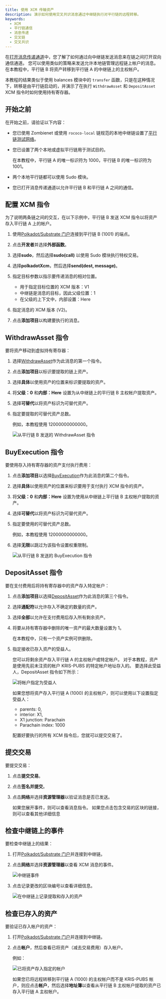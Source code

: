 ```yaml
---
title: 使用 XCM 传输资产
description: 演示如何使用交叉共识消息通过中继链执行对平行链的远程转移。
keywords:
  - XCM
  - 平行链通信
  - 消息传递
  - 交叉链
  - 交叉共识
---
```


在[打开消息传递通道](/tutorials/build-a-parachain/open-message-passing-channels)中，您了解了如何通过向中继链发送消息来在链之间打开双向通信通道。
您可以使用类似的策略来发送允许本地链管理远程链上帐户的消息。
在本教程中，平行链 B 将资产转移到平行链 A 的中继链上的主权帐户。

本教程的结果类似于使用 balances 模块中的 `transfer` 函数，只是在这种情况下，转移是由平行链启动的，并演示了在执行 `WithdrawAsset` 和 `DepositAsset` XCM 指令时如何使用持有寄存器。

## 开始之前

在开始之前，请验证以下内容：

- 您已使用 Zombienet 或使用 `rococo-local` 链规范的本地中继链设置了[平行链测试网络](/test/simulate-parachains)。

- 您已设置了两个本地或虚拟平行链用于测试目的。

  在本教程中，平行链 A 的唯一标识符为 1000，平行链 B 的唯一标识符为 1001。

- 两个本地平行链都可以使用 Sudo 模块。

- 您已打开消息传递通道以允许平行链 B 和平行链 A 之间的通信。

## 配置 XCM 指令

为了说明两条链之间的交互，在以下示例中，平行链 B 发送 XCM 指令以将资产存入平行链 A 上的帐户。

1. 使用[Polkadot/Substrate 门户](https://polkadot.js.org/apps)连接到平行链 B (1001) 的端点。

2. 点击**开发者**并选择**外部函数**。

3. 选择**sudo**，然后选择**sudo(call)** 以使用 Sudo 模块执行特权交易。

4. 选择**polkadotXcm**，然后选择**send(dest, message)**。

5. 指定目标参数以指示要传递消息的相对位置。

   - 用于指定目标位置的 XCM 版本：V1
   - 中继链是消息的目标，因此父级位置：1
   - 在父级的上下文中，内部设置：Here

6. 指定消息的 XCM 版本 (V2)。

7. 点击**添加项目**以构建要执行的消息。

## WithdrawAsset 指令

要将资产移动到虚拟持有寄存器：

1. 选择[WithdrawAsset](https://github.com/paritytech/xcm-format#withdrawasset)作为此消息的第一个指令。

2. 点击**添加项目**以标识要提取的链上资产。

3. 选择**具体**以使用资产的位置来标识要提取的资产。

4. 将**父级：0** 和**内部：Here** 设置为从中继链上的平行链 B 主权帐户提取资产。

5. 选择**可替代**以将资产标识为可替代资产。

6. 指定要提取的可替代资产总数。

   例如，本教程使用 12000000000000。

   ![从平行链 B 发送的 WithdrawAsset 指令](/media/images/docs/tutorials/parachains/transfer-withdraw-asset-instruction-ui.png)

## BuyExecution 指令

要使用存入持有寄存器的资产支付执行费用：

1. 点击**添加项目**以选择[BuyExecution](https://github.com/paritytech/xcm-format#buyexecution)作为此消息的第二个指令。

2. 选择**具体**以使用资产的位置来标识要用于支付执行 XCM 指令的资产。

3. 将**父级：0** 和**内部：Here** 设置为使用从中继链上平行链 B 主权帐户提取的资产。

4. 选择**可替代**以将资产标识为可替代资产。

5. 指定要使用的可替代资产总数。

   例如，本教程使用 12000000000000。

6. 选择**无限**以跳过为该指令设置权重限制。

   ![从平行链 B 发送的 BuyExecution 指令](/media/images/docs/tutorials/parachains/transfer-buy-execution-instruction-ui.png)

## DepositAsset 指令

要在支付费用后将持有寄存器中的资产存入特定帐户：

1. 点击**添加项目**以选择[DepositAsset](https://github.com/paritytech/xcm-format#depositasset)作为此消息的第三个指令。

1. 选择**通配符**以允许存入不确定的数量的资产。

1. 选择**全部**以允许在支付费用后存入所有剩余资产。

2. 将要从持有寄存器中删除的唯一资产的最大数量设置为 1。

   在本教程中，只有一个资产实例可供删除。

1. 指定接收已存入资产的受益人。

   您可以将剩余资产存入平行链 A 的主权帐户或特定帐户。
   对于本教程，资产是使用先前未注资的帐户 KRIS-PUBS 的特定帐户地址存入的。
   要选择此受益人，DepositAsset 指令如下所示：

   ![将帐户指定为受益人](/media/images/docs/tutorials/parachains/transfer-deposit-asset-instruction-ui.png)

   如果您想将资产存入平行链 A (1000) 的主权帐户，则可以使用以下设置指定受益人：

   - parents: 0,
   - interior: X1,
   - X1 junction: Parachain
   - Parachain index: 1000

   配置好要执行的所有 XCM 指令后，您就可以提交交易了。

## 提交交易

要提交交易：

1. 点击**提交交易**。

1. 点击**签名并提交**。

1. 点击**网络**并选择**资源管理器**以验证消息是否已发送。

   如果您展开事件，则可以查看消息指令。
   如果您点击包含交易的区块的链接，则可以查看其他详细信息

## 检查中继链上的事件

要检查中继链上的结果：

1. 打开[Polkadot/Substrate 门户](https://polkadot.js.org/apps)并连接到中继链。

2. 点击**网络**并选择**资源管理器**以查看 XCM 消息的事件。

   ![中继链事件](/media/images/docs/tutorials/parachains/relay-chain-event-summary.png)

1. 点击记录更改的区块编号以查看详细信息。

   ![在中继链上记录提取和存入的资产](/media/images/docs/tutorials/parachains/relay-chain-block.png)

## 检查已存入的资产

要验证已存入帐户的资产：

1. 打开[Polkadot/Substrate 门户](https://polkadot.js.org/apps)并连接到中继链。

2. 点击**帐户**，然后查看已将资产（减去交易费用）存入帐户。

   例如：

   ![已将资产存入指定的帐户](/media/images/docs/tutorials/parachains/transfer-account-funded.png)

   如果您已将远程转移到平行链 A (1000) 的主权帐户而不是 KRIS-PUBS 帐户，则应点击**帐户**，然后选择**地址簿**以查看从平行链 B 主权帐户提取的资产已存入平行链 A 主权帐户。
